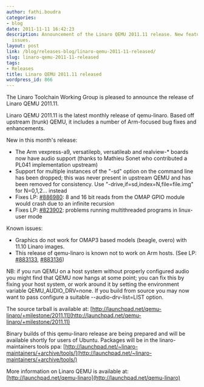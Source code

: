 ```yaml
---
author: fathi.boudra
categories:
- blog
date: 2011-11-11 16:42:23
description: Announcement of the Linaro QEMU 2011.11 release. New features and known
  issues.
layout: post
link: /blog/releases-blog/linaro-qemu-2011-11-released/
slug: linaro-qemu-2011-11-released
tags:
- Releases
title: Linaro QEMU 2011.11 released
wordpress_id: 866
---
```


The Linaro Toolchain Working Group is pleased to announce the
release of Linaro QEMU 2011.11.

Linaro QEMU 2011.11 is the latest monthly release of
qemu-linaro. Based off upstream (trunk) QEMU, it includes a
number of Arm-focused bug fixes and enhancements.

New in this month's release:

- The Arm vexpress-a9, versatilepb, versatileab and realview-*
boards now have audio support (thanks to Mathieu Sonet who
contributed a PL041 implementation upstream)
- Support for multiple instances of the "-sd" option on the
command line has been dropped; this was never present in
upstream QEMU and has been removed for consistency. Use
"-drive,if=sd,index=N,file=file.img" for N=0,1,2... instead
- Fixes LP: [#886980](http://launchpad.net/bugs/886980): 8 and 16 bit reads from the OMAP GPIO module
would crash due to an infinite recursion
- Fixes LP: [#823902](http://launchpad.net/bugs/823902): problems running multithreaded programs in
linux-user mode

Known issues:
- Graphics do not work for OMAP3 based models (beagle, overo)
with 11.10 Linaro images.
- This release of qemu-linaro is known not to work on Arm hosts.
(See LP: [#883133](http://launchpad.net/bugs/883133), [#883136](http://launchpad.net/bugs/883136))

NB: if you run QEMU on a host system without properly configured
audio you might find that QEMU now hangs at some point; you can
fix this by fixing your host system, or work around it by setting
the environment variable QEMU_AUDIO_DRV=none.
If you build from source you may now want to pass configure
a suitable --audio-drv-list=LIST option.

The source tarball is available at:
[http://launchpad.net/qemu-linaro/+milestone/2011.11](http://launchpad.net/qemu-linaro/+milestone/2011.11)

Binary builds of this qemu-linaro release are being prepared and
will be available shortly for users of Ubuntu. Packages will be in
the linaro-maintainers tools ppa:
[http://launchpad.net/~linaro-maintainers/+archive/tools/](http://launchpad.net/~linaro-maintainers/+archive/tools/)

More information on Linaro QEMU is available at:
[http://launchpad.net/qemu-linaro](http://launchpad.net/qemu-linaro)